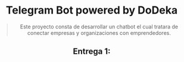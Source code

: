 <h1 align="center">
  Telegram Bot powered by DoDeka
</h1>

<blockquote>
  <p align="center">
Este proyecto consta de desarrollar un chatbot el cual tratara de conectar empresas y organizaciones con emprendedores.
  </p>
</blockquote>

<h2 align="center">
Entrega 1:
</h2>

<body>
  
</body>

